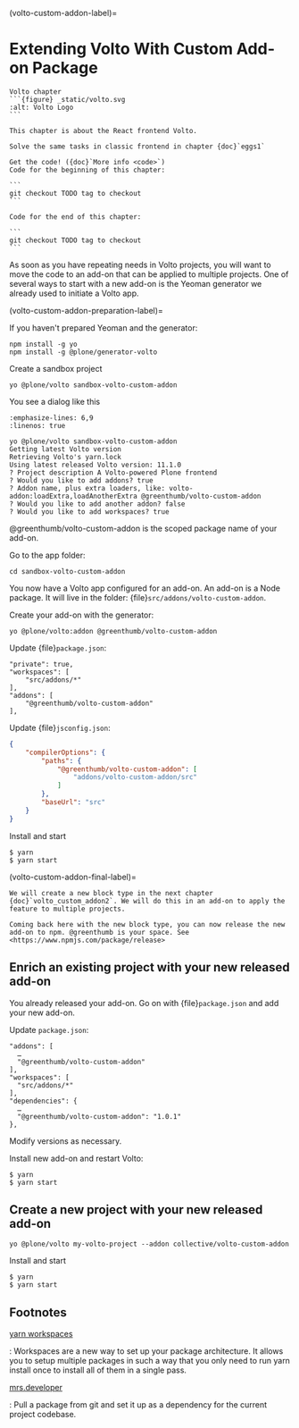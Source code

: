 (volto-custom-addon-label)=

# Extending Volto With Custom Add-on Package

````{sidebar}
Volto chapter
```{figure} _static/volto.svg
:alt: Volto Logo
```

This chapter is about the React frontend Volto.

Solve the same tasks in classic frontend in chapter {doc}`eggs1`
````

````{sidebar}
Get the code! ({doc}`More info <code>`)
Code for the beginning of this chapter:

```
git checkout TODO tag to checkout
```

Code for the end of this chapter:

```
git checkout TODO tag to checkout
```
````

As soon as you have repeating needs in Volto projects, you will want to move the code to an add-on that can be applied to multiple projects. One of several ways to start with a new add-on is the Yeoman generator we already used to initiate a Volto app.

(volto-custom-addon-preparation-label)=

If you haven't prepared Yeoman and the generator:

```shell
npm install -g yo
npm install -g @plone/generator-volto
```

Create a sandbox project

```shell
yo @plone/volto sandbox-volto-custom-addon
```

You see a dialog like this

```{code-block} console
:emphasize-lines: 6,9
:linenos: true

yo @plone/volto sandbox-volto-custom-addon
Getting latest Volto version
Retrieving Volto's yarn.lock
Using latest released Volto version: 11.1.0
? Project description A Volto-powered Plone frontend
? Would you like to add addons? true
? Addon name, plus extra loaders, like: volto-addon:loadExtra,loadAnotherExtra @greenthumb/volto-custom-addon
? Would you like to add another addon? false
? Would you like to add workspaces? true
```

@greenthumb/volto-custom-addon is the scoped package name of your add-on.

Go to the app folder:

```shell
cd sandbox-volto-custom-addon
```

You now have a Volto app configured for an add-on. An add-on is a Node package. It will live in the folder: {file}`src/addons/volto-custom-addon`.

Create your add-on with the generator:

```shell
yo @plone/volto:addon @greenthumb/volto-custom-addon
```

Update {file}`package.json`:

```shell
"private": true,
"workspaces": [
    "src/addons/*"
],
"addons": [
    "@greenthumb/volto-custom-addon"
],
```

Update {file}`jsconfig.json`:

```json
{
    "compilerOptions": {
        "paths": {
            "@greenthumb/volto-custom-addon": [
                "addons/volto-custom-addon/src"
            ]
        },
        "baseUrl": "src"
    }
}
```

Install and start

```shell
$ yarn
$ yarn start
```

(volto-custom-addon-final-label)=

```{admonition} Step to the next chapter and come back here for a release.
We will create a new block type in the next chapter {doc}`volto_custom_addon2`. We will do this in an add-on to apply the feature to multiple projects.
```

```{NOTE}
Coming back here with the new block type, you can now release the new add-on to npm. @greenthumb is your space. See <https://www.npmjs.com/package/release>
```

## Enrich an existing project with your new released add-on

You already released your add-on. Go on with {file}`package.json` and add your new add-on.

Update `package.json`:

```shell
"addons": [
  …
  "@greenthumb/volto-custom-addon"
],
"workspaces": [
  "src/addons/*"
],
"dependencies": {
  …
  "@greenthumb/volto-custom-addon": "1.0.1"
},
```

Modify versions as necessary.

Install new add-on and restart Volto:

```shell
$ yarn
$ yarn start
```

## Create a new project with your new released add-on

```shell
yo @plone/volto my-volto-project --addon collective/volto-custom-addon
```

Install and start

```shell
$ yarn
$ yarn start
```

## Footnotes

[yarn workspaces](https://classic.yarnpkg.com/en/docs/workspaces/)

: Workspaces are a new way to set up your package architecture. It allows you to setup multiple packages in such a way that you only need to run yarn install once to install all of them in a single pass.

[mrs.developer](https://www.npmjs.com/package/mrs-developer)

: Pull a package from git and set it up as a dependency for the current project codebase.
